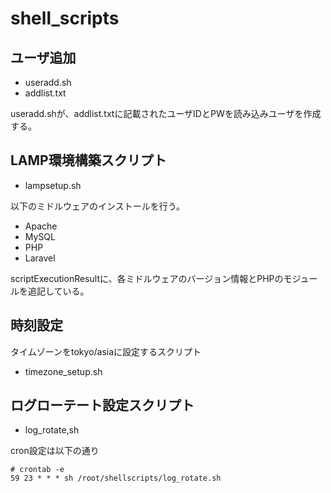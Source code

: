# shell_scripts


## ユーザ追加
- useradd.sh
- addlist.txt

useradd.shが、addlist.txtに記載されたユーザIDとPWを読み込みユーザを作成する。


## LAMP環境構築スクリプト
- lampsetup.sh

以下のミドルウェアのインストールを行う。

  - Apache
  - MySQL
  - PHP
  - Laravel

scriptExecutionResultに、各ミドルウェアのバージョン情報とPHPのモジュールを追記している。


## 時刻設定
タイムゾーンをtokyo/asiaに設定するスクリプト
- timezone_setup.sh


## ログローテート設定スクリプト
- log_rotate,sh

cron設定は以下の通り
```
# crontab -e
59 23 * * * sh /root/shellscripts/log_rotate.sh
```
